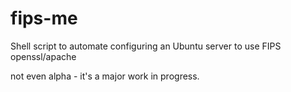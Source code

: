 # fips-me
Shell script to automate configuring an Ubuntu server to use FIPS openssl/apache

not even alpha - it's a major work in progress.
